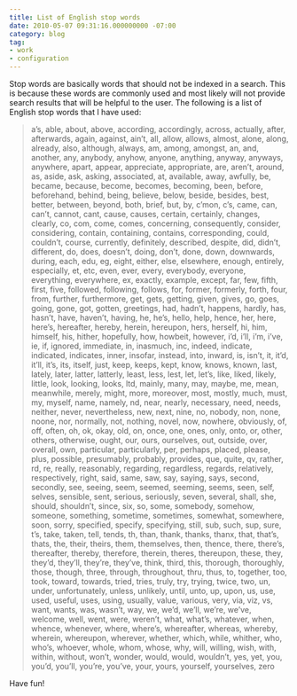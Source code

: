 ```yaml
---
title: List of English stop words
date: 2010-05-07 09:31:16.000000000 -07:00
category: blog
tag:
- work
- configuration
---
```

<p>Stop words are basically words that should not be indexed in a search. This is because these words are commonly used and most likely will not provide search results that will be helpful to the user. The following is a list of English stop words that I have used:</p>
<blockquote><p>a’s, able, about, above, according, accordingly, across, actually,  after, afterwards, again, against, ain’t, all, allow, allows, almost,  alone, along, already, also, although, always, am, among, amongst, an,  and, another, any, anybody, anyhow, anyone, anything, anyway, anyways,  anywhere, apart, appear, appreciate, appropriate, are, aren’t, around,  as, aside, ask, asking, associated, at, available, away, awfully, be,  became, because, become, becomes, becoming, been, before, beforehand,  behind, being, believe, below, beside, besides, best, better, between,  beyond, both, brief, but, by, c’mon, c’s, came, can, can’t, cannot,  cant, cause, causes, certain, certainly, changes, clearly, co, com,  come, comes, concerning, consequently, consider, considering, contain,  containing, contains, corresponding, could, couldn’t, course, currently,  definitely, described, despite, did, didn’t, different, do, does,  doesn’t, doing, don’t, done, down, downwards, during, each, edu, eg,  eight, either, else, elsewhere, enough, entirely, especially, et, etc,  even, ever, every, everybody, everyone, everything, everywhere, ex,  exactly, example, except, far, few, fifth, first, five, followed,  following, follows, for, former, formerly, forth, four, from, further,  furthermore, get, gets, getting, given, gives, go, goes, going, gone,  got, gotten, greetings, had, hadn’t, happens, hardly, has, hasn’t, have,  haven’t, having, he, he’s, hello, help, hence, her, here, here’s,  hereafter, hereby, herein, hereupon, hers, herself, hi, him, himself,  his, hither, hopefully, how, howbeit, however, i’d, i’ll, i’m, i’ve, ie,  if, ignored, immediate, in, inasmuch, inc, indeed, indicate, indicated,  indicates, inner, insofar, instead, into, inward, is, isn’t, it, it’d,  it’ll, it’s, its, itself, just, keep, keeps, kept, know, knows, known,  last, lately, later, latter, latterly, least, less, lest, let, let’s,  like, liked, likely, little, look, looking, looks, ltd, mainly, many,  may, maybe, me, mean, meanwhile, merely, might, more, moreover, most,  mostly, much, must, my, myself, name, namely, nd, near, nearly,  necessary, need, needs, neither, never, nevertheless, new, next, nine,  no, nobody, non, none, noone, nor, normally, not, nothing, novel, now,  nowhere, obviously, of, off, often, oh, ok, okay, old, on, once, one,  ones, only, onto, or, other, others, otherwise, ought, our, ours,  ourselves, out, outside, over, overall, own, particular, particularly,  per, perhaps, placed, please, plus, possible, presumably, probably,  provides, que, quite, qv, rather, rd, re, really, reasonably, regarding,  regardless, regards, relatively, respectively, right, said, same, saw,  say, saying, says, second, secondly, see, seeing, seem, seemed, seeming,  seems, seen, self, selves, sensible, sent, serious, seriously, seven,  several, shall, she, should, shouldn’t, since, six, so, some, somebody,  somehow, someone, something, sometime, sometimes, somewhat, somewhere,  soon, sorry, specified, specify, specifying, still, sub, such, sup,  sure, t’s, take, taken, tell, tends, th, than, thank, thanks, thanx,  that, that’s, thats, the, their, theirs, them, themselves, then, thence,  there, there’s, thereafter, thereby, therefore, therein, theres,  thereupon, these, they, they’d, they’ll, they’re, they’ve, think, third,  this, thorough, thoroughly, those, though, three, through, throughout,  thru, thus, to, together, too, took, toward, towards, tried, tries,  truly, try, trying, twice, two, un, under, unfortunately, unless,  unlikely, until, unto, up, upon, us, use, used, useful, uses, using,  usually, value, various, very, via, viz, vs, want, wants, was, wasn’t,  way, we, we’d, we’ll, we’re, we’ve, welcome, well, went, were, weren’t,  what, what’s, whatever, when, whence, whenever, where, where’s,  whereafter, whereas, whereby, wherein, whereupon, wherever, whether,  which, while, whither, who, who’s, whoever, whole, whom, whose, why,  will, willing, wish, with, within, without, won’t, wonder, would, would,  wouldn’t, yes, yet, you, you’d, you’ll, you’re, you’ve, your, yours,  yourself, yourselves, zero</p></blockquote>
<p>Have fun!</p>
